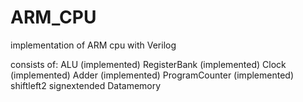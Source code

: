 # ARM_CPU
  implementation of ARM cpu with Verilog

consists of:
  ALU (implemented)
  RegisterBank (implemented)
  Clock (implemented)
  Adder (implemented)
  ProgramCounter (implemented)
  shiftleft2
  signextended
  Datamemory
